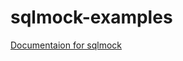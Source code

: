 # sqlmock-examples

[Documentaion for sqlmock](https://pkg.go.dev/github.com/DATA-DOG/go-sqlmock#Argument)
